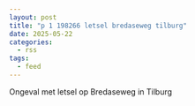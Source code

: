 ```yaml
---
layout: post
title: "p 1 198266 letsel bredaseweg tilburg"
date: 2025-05-22
categories: 
  - rss
tags: 
  - feed
---
```


Ongeval met letsel op Bredaseweg in Tilburg
